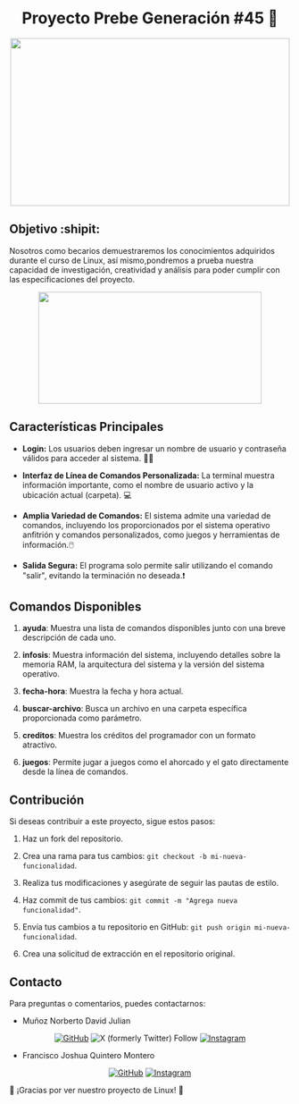 <h1 align="center">Proyecto Prebe Generación #45 🐧 </h1>

<p align="center">
<img src="https://media.giphy.com/media/PV1dPfaeac5a/giphy.gif" height=300px, width=500px/> 
 </p>
<p align="center">

## Objetivo  :shipit:

Nosotros como becarios demuestraremos los conocimientos adquiridos durante el curso de Linux, así mismo,pondremos a prueba nuestra capacidad de investigación, creatividad y análisis para poder cumplir con las especificaciones del proyecto. 
<p align="center">
<img src="https://media.giphy.com/media/z6z7V16QWDVI9tad3O/giphy.gif" height=200px, width=400px/> 
 </p>
<p align="center">

## Características Principales

- **Login:** Los usuarios deben ingresar un nombre de usuario y contraseña válidos para acceder al sistema. 👨‍💻

- **Interfaz de Línea de Comandos Personalizada:** La terminal muestra información importante, como el nombre de usuario activo y la ubicación actual (carpeta). 💻

- **Amplia Variedad de Comandos:** El sistema admite una variedad de comandos, incluyendo los proporcionados por el sistema operativo anfitrión y comandos personalizados, como juegos y herramientas de información.🖱️

- **Salida Segura:** El programa solo permite salir utilizando el comando "salir", evitando la terminación no deseada.❗

## Comandos Disponibles

1. **ayuda**: Muestra una lista de comandos disponibles junto con una breve descripción de cada uno.

2. **infosis**: Muestra información del sistema, incluyendo detalles sobre la memoria RAM, la arquitectura del sistema y la versión del sistema operativo.

3. **fecha-hora**: Muestra la fecha y hora actual.

4. **buscar-archivo**: Busca un archivo en una carpeta específica proporcionada como parámetro.

5. **creditos**: Muestra los créditos del programador con un formato atractivo.

6. **juegos**: Permite jugar a juegos como el ahorcado y el gato directamente desde la línea de comandos.

## Contribución

Si deseas contribuir a este proyecto, sigue estos pasos:

1. Haz un fork del repositorio.

2. Crea una rama para tus cambios: `git checkout -b mi-nueva-funcionalidad`.

3. Realiza tus modificaciones y asegúrate de seguir las pautas de estilo.

4. Haz commit de tus cambios: `git commit -m "Agrega nueva funcionalidad"`.

5. Envía tus cambios a tu repositorio en GitHub: `git push origin mi-nueva-funcionalidad`.

6. Crea una solicitud de extracción en el repositorio original.

## Contacto

Para preguntas o comentarios, puedes contactarnos:

- Muñoz Norberto David Julian
 <p align="center">
	<a href="https://github.com/davidjulian7"><img src="https://img.shields.io/badge/github-%23181717.svg?style=plastic&logo=github&logoColor=white" alt="GitHub"/></a>
 <img alt="X (formerly Twitter) Follow" src="https://img.shields.io/twitter/follow/DavidVantasse10?link=twitter.com%2Fdavidvantasse10">
	<a href="https://www.instagram.com/ltdvdvtssl/"><img src="https://img.shields.io/badge/instagram-%23E4405F.svg?style=plastic&logo=instagram&logoColor=white"   alt="Instagram"/></a>
</p>

- Francisco Joshua Quintero Montero
<p align="center">
	<a href=https://github.com/y0shiro28"><img src="https://img.shields.io/badge/github-%23181717.svg?style=plastic&logo=github&logoColor=white" alt="GitHub"/></a>
	<a href="https://www.instagram.com/yoshi_quintero/"><img src="https://img.shields.io/badge/instagram-%23E4405F.svg?style=plastic&logo=instagram&logoColor=white" alt="Instagram"/></a>

🐧 ¡Gracias por ver nuestro proyecto de Linux! 🐧

